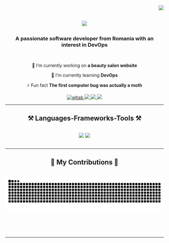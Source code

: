 <img align="right" src="https://visitor-badge.laobi.icu/badge?page_id=Rzvone" />

<h1 align="center">
    <img src="https://readme-typing-svg.herokuapp.com?font=Fira+Code&weight=600&pause=1000&color=009C1B&center=true&vCenter=true&random=false&width=500&height=35&lines=Hello+There!+%F0%9F%91%8B+;I'm+Razvan+Bobonea!" />
</h1>

<h3 align="center">A passionate software developer from Romania with an interest in DevOps</h3>

<br/>

<div align="center">
 
 🔭 I’m currently working on **a beauty salon website**
 
 🌱 I’m currently learning **DevOps**

 ⚡ Fun fact **The first computer bug was actually a moth**
 
 </div>
 
<div align="center"> 
  <a href='https://gitlab.com/Rzvone'>
    <img src="https://images.ctfassets.net/xz1dnu24egyd/3x9aqmYENWXOnGiU5P9VSV/6a076a36572ab20d1e07c8364d5578ae/gitlab-logo-200-preview.png" alt="gitlab" style="width: 120px; height: 28px; background-color: 'black';" />
  </a>
  <a href="mailto:bobonea.razvan.ctin@gmail.com">
    <img src="https://img.shields.io/badge/Gmail-333333?style=for-the-badge&logo=gmail&logoColor=red" />
  </a>
  <a href="https://www.linkedin.com/in/razvan-bobonea-446200139/" target="_blank">
    <img src="https://img.shields.io/badge/LinkedIn-0077B5?style=for-the-badge&logo=linkedin&logoColor=white" target="_blank" />
  </a>
  <a href="https://razvanbobonea.vercel.app" target="_blank">
     <img src="https://img.shields.io/badge/Portfolio-FF5722?style=for-the-badge&logo=todoist&logoColor=white" target="_blank" /> <!-- sqlite, safari, google-chrome are other good icon options -->
  </a>
</div>

 <hr/>
 
<h2 align="center">⚒️ Languages-Frameworks-Tools ⚒️</h2>
<br/>
<div align="center">
    <img src="https://skillicons.dev/icons?i=react,bootstrap,mui,html,css,vscode,github,tailwind,git" />
    <img src="https://skillicons.dev/icons?i=nodejs,javascript,typescript,express,mongodb,java,nextjs,postgresql,linux,docker" /><br>
</div>

<br/>
<hr/>

<div align="center">
  <h2>🐍 My Contributions 🐍</h2>
  <br>
  <img alt="snake eating my contributions" src="https://raw.githubusercontent.com/Rzvone/Rzvone/output/github-contribution-grid-snake.svg" />
  
  <br/><br/><br/>
</div>

<hr/>



